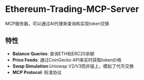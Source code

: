# Ethereum-Trading-MCP-Server

MCP服务器，可以通过AI代理来查询和实现token交换

## 特性

- **Balance Queries**: 查询ETH和ERC20余额
- **Price Feeds**: 通过CoinGecko API来实时获取token价格
- **Swap Simulation**:Uniswap V2/V3而非链上，模拟了代币交换
- **MCP Protocol**: 标准协议
